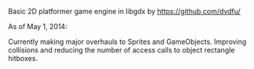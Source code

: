 Basic 2D platformer game engine in libgdx by https://github.com/dvdfu/

As of May 1, 2014:

Currently making major overhauls to Sprites and GameObjects. Improving collisions and reducing the number of access calls to object rectangle hitboxes.
